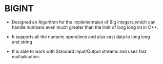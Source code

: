 # BIGINT
- Designed an Algorithm for the implementaion of Big integers,which can handle numbers even much greater than
the limit of long long int in C++.

- It supports all the numeric operations and also cast data to long long and string

- It is able to work with Standard Input/Output streams and uses fast multiplication.
